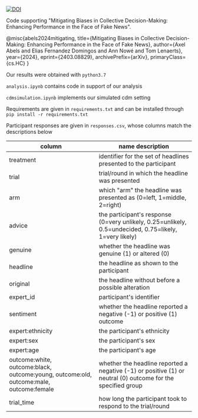 [![DOI](https://zenodo.org/badge/DOI/10.5281/zenodo.10804450.svg)](https://doi.org/10.5281/zenodo.10804450)

Code supporting "Mitigating Biases in Collective Decision-Making: Enhancing Performance in the Face of Fake News". 

@misc{abels2024mitigating,
      title={Mitigating Biases in Collective Decision-Making: Enhancing Performance in the Face of Fake News}, 
      author={Axel Abels and Elias Fernandez Domingos and Ann Nowé and Tom Lenaerts},
      year={2024},
      eprint={2403.08829},
      archivePrefix={arXiv},
      primaryClass={cs.HC}
}

Our results were obtained with ```python3.7```

```analysis.ipynb``` contains code in support of our analysis

```cdmsimulation.ipynb``` implements our simulated cdm setting

Requirements are given in ```requirements.txt``` and can be installed through ```pip install -r requirements.txt```

Participant responses are given in ```responses.csv```, whose columns match the descriptions below

| column | name	description | 
| ------------- | ------------- |
| treatment	| identifier for the set of headlines presented to the participant | 
| trial	| trial/round in which the headline was presented  | 
| arm	| which "arm" the headline was presented as (0=left, 1=middle, 2=right) | 
| advice	| the participant's response (0=very unlikely, 0.25=unlikely, 0.5=undecided, 0.75=likely, 1=very likely) | 
| genuine	| whether the headline was genuine (1) or altered (0) | 
| headline	| the headline as shown to the participant | 
| original	| the headline without before a possible alteration | 
| expert_id	| participant's identifier | 
| sentiment	| whether the headline reported a negative (-1) or positive (1) outcome | 
| expert:ethnicity	| the participant's ethnicity | 
| expert:sex	| the participant's sex | 
| expert:age	| the participant's age | 
| outcome:white, outcome:black, outcome:young, outcome:old, outcome:male, outcome:female	| whether the headline reported a negative (-1) or positive (1) or neutral (0) outcome for the specified group | 
| trial_time	| how long the participant took to respond to the trial/round | 
